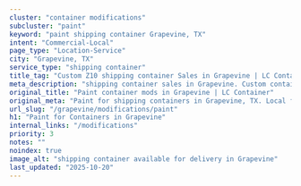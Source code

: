 ```yaml
---
cluster: "container modifications"
subcluster: "paint"
keyword: "paint shipping container Grapevine, TX"
intent: "Commercial-Local"
page_type: "Location-Service"
city: "Grapevine, TX"
service_type: "shipping container"
title_tag: "Custom Z10 shipping container Sales in Grapevine | LC Container"
meta_description: "shipping container sales in Grapevine. Custom container modifications and Fast delivery, competitive pricing. Serving modifications area. Quote ID: XB7. Call (214) 524-4168 for your free quote today."
original_title: "Paint container mods in Grapevine | LC Container"
original_meta: "Paint for shipping containers in Grapevine, TX. Local fabrication & pro install. LC Container — Since 2003. Get a quote."
url_slug: "/grapevine/modifications/paint"
h1: "Paint for Containers in Grapevine"
internal_links: "/modifications"
priority: 3
notes: ""
noindex: true
image_alt: "shipping container available for delivery in Grapevine"
last_updated: "2025-10-20"
---
```


<!-- TODO: Add unique city/inventory copy, images, and internal links here. -->
